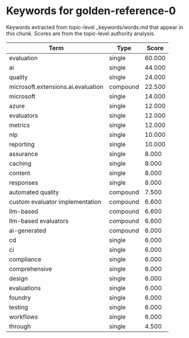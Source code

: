# Keywords for golden-reference-0

Keywords extracted from topic-level _keywords/words.md that appear in this chunk.
Scores are from the topic-level authority analysis.

| Term | Type | Score |
|------|------|-------|
| evaluation | single | 60.000 |
| ai | single | 44.000 |
| quality | single | 24.000 |
| microsoft.extensions.ai.evaluation | compound | 22.500 |
| microsoft | single | 14.000 |
| azure | single | 12.000 |
| evaluators | single | 12.000 |
| metrics | single | 12.000 |
| nlp | single | 10.000 |
| reporting | single | 10.000 |
| assurance | single | 8.000 |
| caching | single | 8.000 |
| content | single | 8.000 |
| responses | single | 8.000 |
| automated quality | compound | 7.500 |
| custom evaluator implementation | compound | 6.600 |
| llm-based | compound | 6.600 |
| llm-based evaluators | compound | 6.600 |
| ai-generated | compound | 6.000 |
| cd | single | 6.000 |
| ci | single | 6.000 |
| compliance | single | 6.000 |
| comprehensive | single | 6.000 |
| design | single | 6.000 |
| evaluations | single | 6.000 |
| foundry | single | 6.000 |
| testing | single | 6.000 |
| workflows | single | 6.000 |
| through | single | 4.500 |
